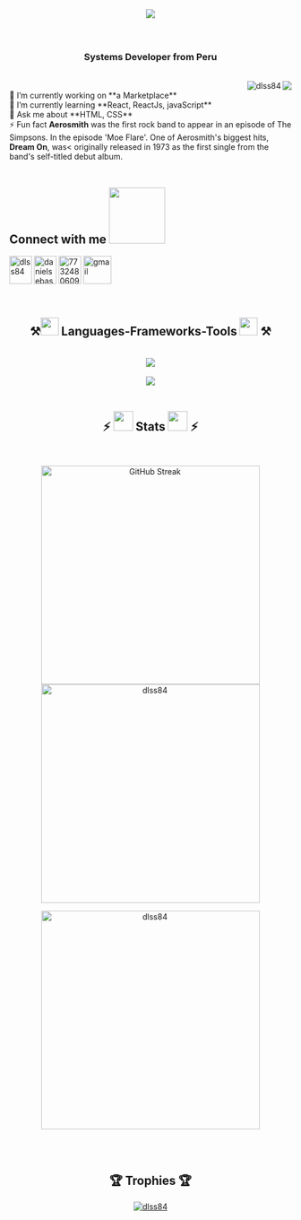 <br/>
<h1 align="center">
    <img src="https://readme-typing-svg.herokuapp.com/?font=Righteous&size=35&center=true&vCenter=true&width=1000&height=70&duration=6000&lines=Hi+There!+😎;+I'm+Daniel+Sebastiani;" />
</h1>
<br/>
<div align="center" >
<h3 align="center">Systems Developer from Peru</h3>
</div>
<br/>
<div align="right"> 
  <img src="https://komarev.com/ghpvc/?username=dlss84&label=Profile%20views&color=0e75b6&style=flat" alt="dlss84" /> 
  <img align="right" src="https://visitor-badge.laobi.icu/badge?page_id=dlss84.dlss84" />
</div>

<div align="left">
  🔭 I’m currently working on **a Marketplace**     <br/>
  🌱 I’m currently learning  **React, ReactJs, javaScript**   <br/>
  💬 Ask me about **HTML, CSS**   <br/>
  ⚡ Fun fact <b>Aerosmith</b> was the first rock band to appear in an episode of The Simpsons.
  In the episode 'Moe Flare'. One of Aerosmith's biggest hits, <b>Dream On</b>, was<
  originally released in 1973 as the first single from the band's self-titled
  debut album.<br/>
</div>
      <br/>   <!--   <a href="https://dlss84.github.io" target="_blank">   <img src="https://img.shields.io/badge/Portfolio-FF5722?style=for-the-badge&logo=todoist&logoColor=white" target="_blank" />  </a>      -->

<h2 height="50px"> Connect with me <img src='https://raw.githubusercontent.com/ShahriarShafin/ShahriarShafin/main/Assets/handshake.gif' width="100px"> </h2>
<p align="left" >
<a href="https://twitter.com/dlss84" target="blank">
  <img height="50px" align="center" src="https://raw.githubusercontent.com/rahuldkjain/github-profile-readme-generator/master/src/images/icons/Social/twitter.svg" alt="dlss84" height="30" width="40" /></a>
<a href="https://linkedin.com/in/danielsebastianis" target="blank">
  <img height="50px" align="center" src="https://raw.githubusercontent.com/rahuldkjain/github-profile-readme-generator/master/src/images/icons/Social/linked-in-alt.svg" alt="danielsebastianis" height="30" width="40" /></a>
<a href="https://discord.gg/773248060959490049" target="blank">
  <img height="50px" align="center" src="https://raw.githubusercontent.com/rahuldkjain/github-profile-readme-generator/master/src/images/icons/Social/discord.svg" alt="773248060959490049" height="30" width="40" /></a>
<a href="mailto:danielsebastianis84@gmail.com">
  <img height="50px" align="center" src="https://img.shields.io/badge/gmail-%2300acee.svg?color=EA4335&style=for-the-badge&logo=gmail&logoColor=white" alt="gmail"/></a>
</p>
<br/>

<h2 align="center">⚒️<img src = "https://media2.giphy.com/media/QssGEmpkyEOhBCb7e1/giphy.gif?cid=ecf05e47a0n3gi1bfqntqmob8g9aid1oyj2wr3ds3mg700bl&rid=giphy.gif" width = 32px>
   Languages-Frameworks-Tools <img src = "https://media2.giphy.com/media/QssGEmpkyEOhBCb7e1/giphy.gif?cid=ecf05e47a0n3gi1bfqntqmob8g9aid1oyj2wr3ds3mg700bl&rid=giphy.gif" width = 32px> ⚒️</h2>
<br/>
<div align="center">
    <img src="https://skillicons.dev/icons?i=react,bootstrap,html,css,vscode,github,figma"/><br/><br/>
    <img src="https://skillicons.dev/icons?i=nodejs,firebase,mongodb,java,mysql" /><br>
</div>
<br/>
<!-- ESTADISTICAS-->
<h2 align="center">⚡ <img src="https://media.giphy.com/media/iY8CRBdQXODJSCERIr/giphy.gif" width="35"> Stats <img src="https://media.giphy.com/media/iY8CRBdQXODJSCERIr/giphy.gif" width="35"> ⚡
</h2>    
<br/>
<div align="center" >
  
  <p>
      <img width=390 src="https://streak-stats.demolab.com?user=dlss84&show_icons=true&locale=en&theme=transparent&hide_border=false&rank_icon=github&border_radius=10" alt="GitHub Streak" />
      <img width=390 src="https://github-readme-stats.vercel.app/api?username=dlss84&show_icons=true&locale=en&theme=transparent&hide_border=false&rank_icon=github&border_radius=10" alt="dlss84" /></p>
    
  <p><img align="center" height="auto" width=390 src="https://github-readme-stats.vercel.app/api/top-langs?username=dlss84&show_icons=true&locale=en&layout=compact&theme=transparent&border_radius=10&size_weight=0.5&count_weight=0.5&exclude_repo=github-readme-stats" alt="dlss84" /></p> 
  <br/>
</div>   
<br/>

<!-- TROFEOS -->
<h2 align="center">🏆 Trophies 🏆</h2>
<div>
  <p align="center"><a href="https://github.com/ryo-ma/github-profile-trophy"><img  align="center" src="https://github-profile-trophy.vercel.app/?username=dlss84" alt="dlss84" /></a> </p>
</div>
